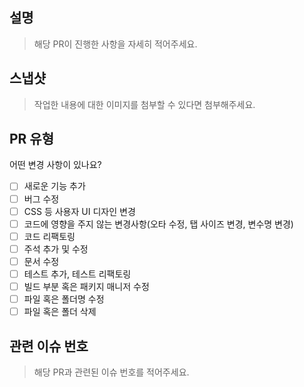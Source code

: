 ## 설명
> 해당 PR이 진행한 사항을 자세히 적어주세요.

## 스냅샷
> 작업한 내용에 대한 이미지를 첨부할 수 있다면 첨부해주세요.

## PR 유형
어떤 변경 사항이 있나요?

- [ ] 새로운 기능 추가
- [ ] 버그 수정
- [ ] CSS 등 사용자 UI 디자인 변경
- [ ] 코드에 영향을 주지 않는 변경사항(오타 수정, 탭 사이즈 변경, 변수명 변경)
- [ ] 코드 리팩토링
- [ ] 주석 추가 및 수정
- [ ] 문서 수정
- [ ] 테스트 추가, 테스트 리팩토링
- [ ] 빌드 부분 혹은 패키지 매니저 수정
- [ ] 파일 혹은 폴더명 수정
- [ ] 파일 혹은 폴더 삭제

## 관련 이슈 번호
> 해당 PR과 관련된 이슈 번호를 적어주세요.
